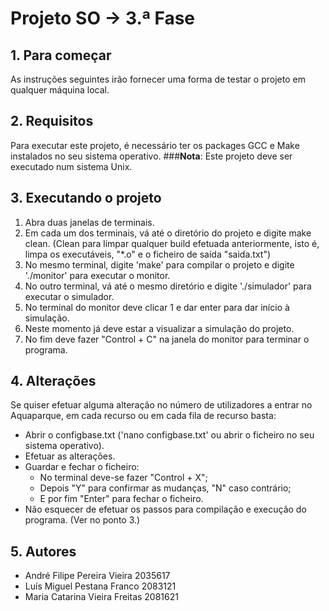 # **Projeto SO -> 3.ª Fase**

## 1. Para começar
As instruções seguintes irão fornecer uma forma de testar o projeto em qualquer máquina local.


## 2. Requisitos
Para executar este projeto, é necessário ter os packages GCC e Make instalados no seu sistema operativo.
###**Nota**: Este projeto deve ser executado num sistema Unix.


## 3. Executando o projeto

1. Abra duas janelas de terminais.
2. Em cada um dos terminais, vá até o diretório do projeto e digite make clean. (Clean para limpar qualquer build efetuada anteriormente, isto é, limpa os executáveis, "*.o" e o ficheiro de saída "saida.txt")
3. No mesmo terminal, digite 'make' para compilar o projeto e digite './monitor' para executar o monitor.
4. No outro terminal, vá até o mesmo diretório e digite './simulador' para executar o simulador.
5. No terminal do monitor deve clicar 1 e dar enter para dar início à simulação.
6. Neste momento já deve estar a visualizar a simulação do projeto.
7. No fim deve fazer "Control + C" na janela do monitor para terminar o programa.


## 4. Alterações
Se quiser efetuar alguma alteração no número de utilizadores a entrar no Aquaparque, em cada recurso ou em cada fila de recurso basta:
- Abrir o configbase.txt ('nano configbase.txt' ou abrir o ficheiro no seu sistema operativo).
- Efetuar as alterações.
- Guardar e fechar o ficheiro:
	- No terminal deve-se fazer "Control + X";
	- Depois "Y" para confirmar as mudanças, "N" caso contrário;
	- E por fim "Enter" para fechar o ficheiro.
- Não esquecer de efetuar os passos para compilação e execução do programa. (Ver no ponto 3.)

## 5. Autores

- André Filipe Pereira Vieira 2035617
- Luís Miguel Pestana Franco 2083121
- Maria Catarina Vieira Freitas 2081621